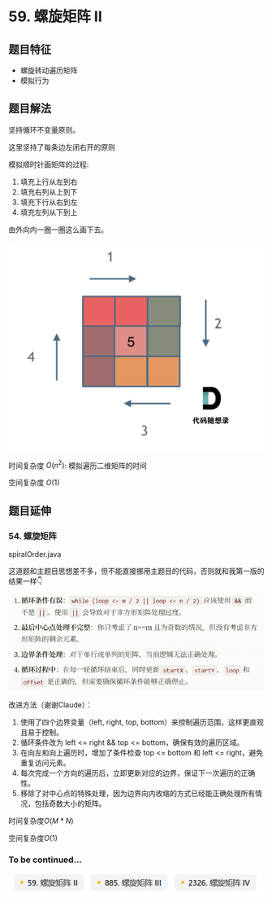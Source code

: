 # 59. 螺旋矩阵 II

## 题目特征

- 螺旋转动遍历矩阵
- 模拟行为

## 题目解法

坚持循环不变量原则。

这里坚持了每条边左闭右开的原则

模拟顺时针画矩阵的过程:

1. 填充上行从左到右
2. 填充右列从上到下
3. 填充下行从右到左
4. 填充左列从下到上

由外向内一圈一圈这么画下去。

![matrix.png](matrix.png)

时间复杂度 $O(n^2)$: 模拟遍历二维矩阵的时间

空间复杂度 $O(1)$

## 题目延伸

### 54. 螺旋矩阵

spiralOrder.java

这道题和主题目思想差不多，但不能直接挪用主题目的代码，否则就和我第一版的结果一样👇

![img.png](ErrorReason.png)

改进方法（谢谢Claude）：

1. 使用了四个边界变量（left, right, top, bottom）来控制遍历范围，这样更直观且易于控制。
2. 循环条件改为 left <= right && top <= bottom，确保有效的遍历区域。
3. 在向左和向上遍历时，增加了条件检查 top <= bottom 和 left <= right，避免重复访问元素。
4. 每次完成一个方向的遍历后，立即更新对应的边界，保证下一次遍历的正确性。
5. 移除了对中心点的特殊处理，因为边界向内收缩的方式已经能正确处理所有情况，包括奇数大小的矩阵。

时间复杂度$O(M*N)$

空间复杂度$O(1)$

### To be continued...

![img.png](spiralMatrixUniverse.png)